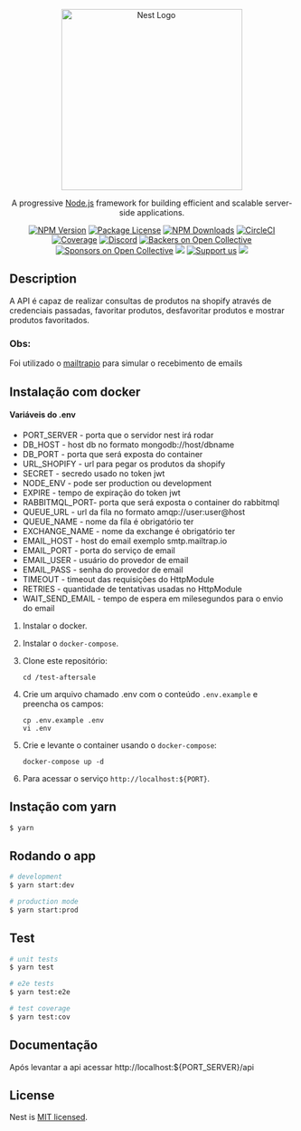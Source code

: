 <p align="center">
  <a href="http://nestjs.com/" target="blank"><img src="https://nestjs.com/img/logo_text.svg" width="320" alt="Nest Logo" /></a>
</p>

[circleci-image]: https://img.shields.io/circleci/build/github/nestjs/nest/master?token=abc123def456
[circleci-url]: https://circleci.com/gh/nestjs/nest

  <p align="center">A progressive <a href="http://nodejs.org" target="_blank">Node.js</a> framework for building efficient and scalable server-side applications.</p>
    <p align="center">
<a href="https://www.npmjs.com/~nestjscore" target="_blank"><img src="https://img.shields.io/npm/v/@nestjs/core.svg" alt="NPM Version" /></a>
<a href="https://www.npmjs.com/~nestjscore" target="_blank"><img src="https://img.shields.io/npm/l/@nestjs/core.svg" alt="Package License" /></a>
<a href="https://www.npmjs.com/~nestjscore" target="_blank"><img src="https://img.shields.io/npm/dm/@nestjs/common.svg" alt="NPM Downloads" /></a>
<a href="https://circleci.com/gh/nestjs/nest" target="_blank"><img src="https://img.shields.io/circleci/build/github/nestjs/nest/master" alt="CircleCI" /></a>
<a href="https://coveralls.io/github/nestjs/nest?branch=master" target="_blank"><img src="https://coveralls.io/repos/github/nestjs/nest/badge.svg?branch=master#9" alt="Coverage" /></a>
<a href="https://discord.gg/G7Qnnhy" target="_blank"><img src="https://img.shields.io/badge/discord-online-brightgreen.svg" alt="Discord"/></a>
<a href="https://opencollective.com/nest#backer" target="_blank"><img src="https://opencollective.com/nest/backers/badge.svg" alt="Backers on Open Collective" /></a>
<a href="https://opencollective.com/nest#sponsor" target="_blank"><img src="https://opencollective.com/nest/sponsors/badge.svg" alt="Sponsors on Open Collective" /></a>
  <a href="https://paypal.me/kamilmysliwiec" target="_blank"><img src="https://img.shields.io/badge/Donate-PayPal-ff3f59.svg"/></a>
    <a href="https://opencollective.com/nest#sponsor"  target="_blank"><img src="https://img.shields.io/badge/Support%20us-Open%20Collective-41B883.svg" alt="Support us"></a>
  <a href="https://twitter.com/nestframework" target="_blank"><img src="https://img.shields.io/twitter/follow/nestframework.svg?style=social&label=Follow"></a>
</p>
  <!--[![Backers on Open Collective](https://opencollective.com/nest/backers/badge.svg)](https://opencollective.com/nest#backer)
  [![Sponsors on Open Collective](https://opencollective.com/nest/sponsors/badge.svg)](https://opencollective.com/nest#sponsor)-->

## Description

A API é capaz de realizar consultas de produtos na shopify através de credenciais passadas, favoritar produtos, desfavoritar produtos e mostrar produtos favoritados.

### Obs:
Foi utilizado o [mailtrapio](https://mailtrap.io/) para simular o recebimento de emails

## Instalação com docker

#### Variáveis do .env
* PORT_SERVER - porta que o servidor nest irá rodar
* DB_HOST - host db no formato mongodb://host/dbname
* DB_PORT - porta que será exposta do container
* URL_SHOPIFY - url para pegar os produtos da shopify
* SECRET - secredo usado no token jwt
* NODE_ENV - pode ser production ou development
* EXPIRE - tempo de expiração do token jwt
* RABBITMQL_PORT- porta que será exposta o container do rabbitmql
* QUEUE_URL - url da fila no formato amqp://user:user@host
* QUEUE_NAME - nome da fila é obrigatório ter
* EXCHANGE_NAME - nome da exchange é obrigatório ter
* EMAIL_HOST - host do email exemplo smtp.mailtrap.io
* EMAIL_PORT - porta do serviço de email
* EMAIL_USER - usuário do provedor de email
* EMAIL_PASS - senha do provedor de email
* TIMEOUT - timeout das requisições do HttpModule
* RETRIES - quantidade de tentativas usadas no HttpModule
* WAIT_SEND_EMAIL - tempo de espera em milesegundos para o envio do email

1. Instalar o docker.
2. Instalar o `docker-compose`.

3. Clone este repositório:

    ```shell
    cd /test-aftersale
    ```

4. Crie um arquivo chamado .env com o conteúdo `.env.example` e preencha os campos:

    ```shell
    cp .env.example .env
    vi .env
    ```

5. Crie e levante o container usando o `docker-compose`:

    ```
    docker-compose up -d
    ```

6. Para acessar o serviço `http://localhost:${PORT}`.

## Instação com yarn

```bash
$ yarn
```

## Rodando o app

```bash
# development
$ yarn start:dev

# production mode
$ yarn start:prod
```

## Test

```bash
# unit tests
$ yarn test

# e2e tests
$ yarn test:e2e

# test coverage
$ yarn test:cov
```

## Documentação
Após levantar a api acessar http://localhost:${PORT_SERVER}/api
## License

Nest is [MIT licensed](LICENSE).
